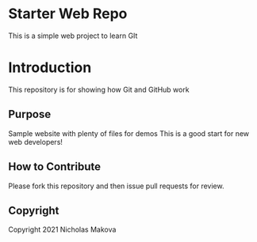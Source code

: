 # Starter Web Repo
This is a simple web project to learn GIt

# Introduction
This repository is for showing how Git and GitHub work

## Purpose

Sample website with plenty of files for demos
This is a good start for new web developers!

## How to Contribute

Please fork this repository and then issue pull requests for
review.

## Copyright

Copyright 2021 Nicholas Makova